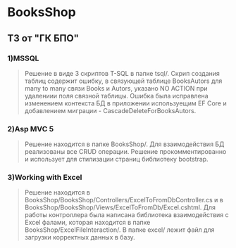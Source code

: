 # BooksShop
## ТЗ от "ГК БПО" 

### 1)MSSQL
>Решение в виде 3 скриптов T-SQL в папке tsql/. Скрип создания таблиц содержит ошибку, в связующей таблице BooksAutors для many to many связи Books и Autors, указано NO ACTION при удалениии поля связной таблицы. Ошибка была исправлена изменением контекста БД в приложении используещим EF Core и добавлением миграции - CascadeDeleteForBooksAutors. 
 
### 2)Asp MVC 5 
>Решение находится в папке BooksShop/. Для взаимодействия БД реализованы все CRUD операции. Решение прокомментированно и использует для стилизации страниц библиотеку bootstrap. 
 
### 3)Working with Excel 
>Решение находится в BooksShop/BooksShop/Controllers/ExсelToFromDbController.cs и в BooksShop/BooksShop/Views/ExcelToFromDb/Excel.cshtml. Для работы контроллера была написана библиотека взаимодействия с Excel фалами, которая находится в папке BooksShop/ExcelFileInteraction/. В папке excel/ лежит файл для загрузки корректных данных в базу.
